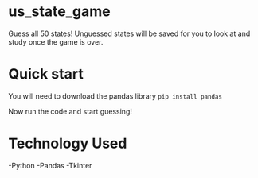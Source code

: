 # us_state_game
Guess all 50 states! Unguessed states will be saved for you to look at and study once the game is over.

# Quick start
You will need to download the pandas library
  `pip install pandas`

Now run the code and start guessing! 

# Technology Used
-Python
-Pandas
-Tkinter
